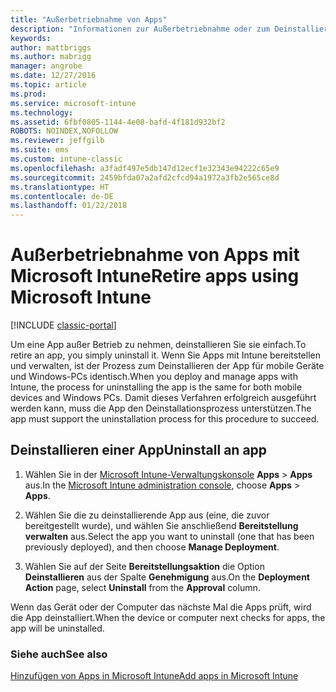 ```yaml
---
title: "Außerbetriebnahme von Apps"
description: "Informationen zur Außerbetriebnahme oder zum Deinstallieren von Apps mithilfe von Intune."
keywords: 
author: mattbriggs
ms.author: mabrigg
manager: angrobe
ms.date: 12/27/2016
ms.topic: article
ms.prod: 
ms.service: microsoft-intune
ms.technology: 
ms.assetid: 6fbf0805-1144-4e08-bafd-4f181d932bf2
ROBOTS: NOINDEX,NOFOLLOW
ms.reviewer: jeffgilb
ms.suite: ems
ms.custom: intune-classic
ms.openlocfilehash: a3fadf497e5db147d12ecf1e32343e94222c65e9
ms.sourcegitcommit: 2459bfda07a2afd2cfcd94a1972a3fb2e565ce8d
ms.translationtype: HT
ms.contentlocale: de-DE
ms.lasthandoff: 01/22/2018
---
```

# <a name="retire-apps-using-microsoft-intune"></a><span data-ttu-id="e0145-103">Außerbetriebnahme von Apps mit Microsoft Intune</span><span class="sxs-lookup"><span data-stu-id="e0145-103">Retire apps using Microsoft Intune</span></span>

[!INCLUDE [classic-portal](../includes/classic-portal.md)]

<span data-ttu-id="e0145-104">Um eine App außer Betrieb zu nehmen, deinstallieren Sie sie einfach.</span><span class="sxs-lookup"><span data-stu-id="e0145-104">To retire an app, you simply uninstall it.</span></span> <span data-ttu-id="e0145-105">Wenn Sie Apps mit Intune bereitstellen und verwalten, ist der Prozess zum Deinstallieren der App für mobile Geräte und Windows-PCs identisch.</span><span class="sxs-lookup"><span data-stu-id="e0145-105">When you deploy and manage apps with Intune, the process for uninstalling the app is the same for both mobile devices and Windows PCs.</span></span> <span data-ttu-id="e0145-106">Damit dieses Verfahren erfolgreich ausgeführt werden kann, muss die App den Deinstallationsprozess unterstützen.</span><span class="sxs-lookup"><span data-stu-id="e0145-106">The app must support the uninstallation process for this procedure to succeed.</span></span>

## <a name="uninstall-an-app"></a><span data-ttu-id="e0145-107">Deinstallieren einer App</span><span class="sxs-lookup"><span data-stu-id="e0145-107">Uninstall an app</span></span>

1.  <span data-ttu-id="e0145-108">Wählen Sie in der [Microsoft Intune-Verwaltungskonsole](https://manage.microsoft.com) **Apps** &gt; **Apps** aus.</span><span class="sxs-lookup"><span data-stu-id="e0145-108">In the [Microsoft Intune administration console](https://manage.microsoft.com), choose **Apps** &gt; **Apps**.</span></span>

2.  <span data-ttu-id="e0145-109">Wählen Sie die zu deinstallierende App aus (eine, die zuvor bereitgestellt wurde), und wählen Sie anschließend **Bereitstellung verwalten** aus.</span><span class="sxs-lookup"><span data-stu-id="e0145-109">Select the app you want to uninstall (one that has been previously deployed), and then choose **Manage Deployment**.</span></span>

3.  <span data-ttu-id="e0145-110">Wählen Sie auf der Seite **Bereitstellungsaktion** die Option **Deinstallieren** aus der Spalte **Genehmigung** aus.</span><span class="sxs-lookup"><span data-stu-id="e0145-110">On the **Deployment Action** page, select **Uninstall** from the **Approval** column.</span></span>

<span data-ttu-id="e0145-111">Wenn das Gerät oder der Computer das nächste Mal die Apps prüft, wird die App deinstalliert.</span><span class="sxs-lookup"><span data-stu-id="e0145-111">When the device or computer next checks for apps, the app will be uninstalled.</span></span>

### <a name="see-also"></a><span data-ttu-id="e0145-112">Siehe auch</span><span class="sxs-lookup"><span data-stu-id="e0145-112">See also</span></span>
[<span data-ttu-id="e0145-113">Hinzufügen von Apps in Microsoft Intune</span><span class="sxs-lookup"><span data-stu-id="e0145-113">Add apps in Microsoft Intune</span></span>](add-apps.md)
